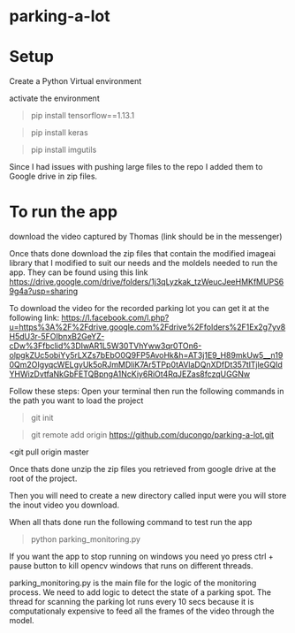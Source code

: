 # parking-a-lot


# Setup

Create a Python Virtual environment

activate the environment
>pip install tensorflow==1.13.1

>pip install keras

>pip install imgutils

Since I had issues with pushing large files to the repo I added them to Google drive in zip files.

# To run the app 
download the video captured by Thomas (link should be in the messenger)

Once thats done download the zip files that contain the modified imageai library that I modified to suit our needs
and the moldels needed to run the app. They can be found using this link https://drive.google.com/drive/folders/1j3qLyzkak_tzWeucJeeHMKfMUPS69g4a?usp=sharing

To download the video for the recorded parking lot you can get it at the following link: https://l.facebook.com/l.php?u=https%3A%2F%2Fdrive.google.com%2Fdrive%2Ffolders%2F1Ex2g7yv8H5dU3r-5FOIbnxB2GeYZ-cDw%3Ffbclid%3DIwAR1L5W30TVhYww3qr0TOn6-olpgkZUc5obiYy5rLXZs7bEbO0Q9FP5AvoHk&h=AT3j1E9_H89mkUw5__n190Qm2OIgyqcWELgyUk5oRJmMDliK7Ar5TPp0tAVlaDQnXDfDt357tlTjleGQIdYHWizDvtfaNkGbFETQBpngA1NcKiy6RiOt4RqJEZas8fczqUGGNw

Follow these steps:
Open your terminal then run the following commands in the path you want to load the project

> git init

>git remote add origin https://github.com/ducongo/parking-a-lot.git

<git pull origin master

Once thats done unzip the zip files you retrieved from google drive at the root of the project.

Then you will need to create a new directory called input were you will store the inout video you download.

When all thats done run the following command to test run the app

> python parking_monitoring.py

If you want the app to stop running on windows you need yo press ctrl + pause button to kill opencv windows that runs on different threads.

parking_monitoring.py is the main file for the logic of the monitoring process. We need to add logic to detect the state of a parking spot. The thread for scanning the parking lot runs every 10 secs because it is computationaly expensive to feed all the frames of the video through the model.
